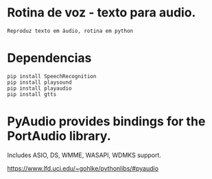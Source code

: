 # Rotina de voz - texto para audio.
	Reproduz texto em áudio, rotina em python

# Dependencias

    pip install SpeechRecognition
    pip install playsound
    pip install playaudio
    pip install gtts


# PyAudio provides bindings for the PortAudio library.
  Includes ASIO, DS, WMME, WASAPI, WDMKS support.

  https://www.lfd.uci.edu/~gohlke/pythonlibs/#pyaudio
